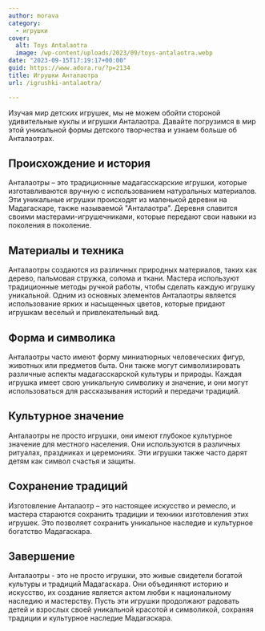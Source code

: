 ```yaml
---
author: morava
category:
  - игрушки
cover:
  alt: Toys Antalaotra
  image: /wp-content/uploads/2023/09/toys-antalaotra.webp
date: "2023-09-15T17:19:17+00:00"
guid: https://www.adora.ru/?p=2134
title: Игрушки Анталаотра
url: /igrushki-antalaotra/

---
```

Изучая мир детских игрушек, мы не можем обойти стороной удивительные куклы и игрушки Анталаотра. Давайте погрузимся в мир этой уникальной формы детского творчества и узнаем больше об Анталаотрах.

## **Происхождение и история**

Анталаотры – это традиционные мадагасскарские игрушки, которые изготавливаются вручную с использованием натуральных материалов. Эти уникальные игрушки происходят из маленькой деревни на Мадагаскаре, также называемой "Анталаотра". Деревня славится своими мастерами-игрушечниками, которые передают свои навыки из поколения в поколение.

## **Материалы и техника**

Анталаотры создаются из различных природных материалов, таких как дерево, пальмовая стружка, солома и ткани. Мастера используют традиционные методы ручной работы, чтобы сделать каждую игрушку уникальной. Одним из основных элементов Анталаотры является использование ярких и насыщенных цветов, которые придают игрушкам веселый и привлекательный вид.

## **Форма и символика**

Анталаотры часто имеют форму миниатюрных человеческих фигур, животных или предметов быта. Они также могут символизировать различные аспекты мадагасскарской культуры и природы. Каждая игрушка имеет свою уникальную символику и значение, и они могут использоваться для рассказывания историй и передачи традиций.

## **Культурное значение**

Анталаотры не просто игрушки, они имеют глубокое культурное значение для местного населения. Они используются в различных ритуалах, праздниках и церемониях. Эти игрушки также часто дарят детям как символ счастья и защиты.

## **Сохранение традиций**

Изготовление Анталаотр – это настоящее искусство и ремесло, и мастера стараются сохранить традиции и техники изготовления этих игрушек. Это позволяет сохранить уникальное наследие и культурное богатство Мадагаскара.

## **Завершение**

Анталаотры \- это не просто игрушки, это живые свидетели богатой культуры и традиций Мадагаскара. Они объединяют историю и искусство, их создание является актом любви к национальному наследию и мастерству. Пусть эти игрушки продолжают радовать детей и взрослых своей уникальной красотой и символикой, сохраняя традиции и культурное наследие Мадагаскара.
